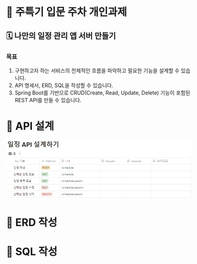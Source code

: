 # 📖 **주특기 입문 주차 개인과제**

## 🗓️ **나만의 일정 관리 앱 서버 만들기**

### 목표
1. 구현하고자 하는 서비스의 전체적인 흐름을 파악하고 필요한 기능을 설계할 수 있습니다.
2. API 명세서, ERD, SQL을 작성할 수 있습니다.
3. Spring Boot를 기반으로 CRUD(Create, Read, Update, Delete) 기능이 포함된 REST API를 만들 수 있습니다.

# 📖 **API 설계**


![img.png](img.png)


# 📖 **ERD 작성**




# 📖 **SQL 작성**

